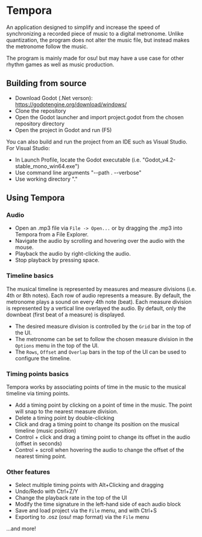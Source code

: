# Tempora

An application designed to simplify and increase the speed of synchronizing a recorded piece of music to a digital metronome. Unlike quantization, the program does not alter the music file, but instead makes the metronome follow the music.

The program is mainly made for osu! but may have a use case for other rhythm games as well as music production.

## Building from source
- Download Godot (.Net verson): https://godotengine.org/download/windows/
- Clone the repository
- Open the Godot launcher and import project.godot from the chosen repository directory
- Open the project in Godot and run (F5)

You can also build and run the project from an IDE such as Visual Studio. For Visual Studio:
- In Launch Profile, locate the Godot executable (i.e. "Godot_v4.2-stable_mono_win64.exe")
- Use command line arguments "--path . --verbose"
- Use working directory "."

## Using Tempora
### Audio
- Open an .mp3 file via `File -> Open...` or by dragging the .mp3 into Tempora from a File Explorer.
- Navigate the audio by scrolling and hovering over the audio with the mouse.
- Playback the audio by right-clicking the audio.
- Stop playback by pressing space.

### Timeline basics
The musical timeline is represented by measures and measure divisions (i.e. 4th or 8th notes). 
Each row of audio represents a measure. By default, the metronome plays a sound on every 4th note (beat).
Each measure division is represented by a vertical line overlayed the audio. By default, only the downbeat (first beat of a measure) is displayed.
- The desired measure division is controlled by the `Grid` bar in the top of the UI.
- The metronome can be set to follow the chosen measure division in the `Options` menu in the top of the UI.
- The `Rows`, `Offset` and `Overlap` bars in the top of the UI can be used to configure the timeline.

### Timing points basics
Tempora works by associating points of time in the music to the musical timeline via timing points.
- Add a timing point by clicking on a point of time in the music. The point will snap to the nearest measure division.
- Delete a timing point by double-clicking
- Click and drag a timing point to change its position on the musical timeline (music position)
- Control + click and drag a timing point to change its offset in the audio (offset in seconds)
- Control + scroll when hovering the audio to change the offset of the nearest timing point.

### Other features
- Select multiple timing points with Alt+Clicking and dragging
- Undo/Redo with Ctrl+Z/Y
- Change the playback rate in the top of the UI
- Modify the time signature in the left-hand side of each audio block
- Save and load project via the `File` menu, and with Ctrl+S
- Exporting to .osz (osu! map format) via the `File` menu

...and more!
